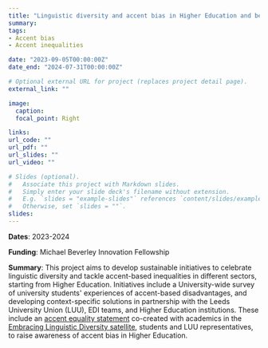 ```yaml
---
title: "Linguistic diversity and accent bias in Higher Education and beyond."
summary: 
tags:
- Accent bias
- Accent inequalities

date: "2023-09-05T00:00:00Z"
date_end: "2024-07-31T00:00:00Z"

# Optional external URL for project (replaces project detail page).
external_link: ""

image: 
  caption:
  focal_point: Right

links:
url_code: ""
url_pdf: ""
url_slides: ""
url_video: ""

# Slides (optional).
#   Associate this project with Markdown slides.
#   Simply enter your slide deck's filename without extension.
#   E.g. `slides = "example-slides"` references `content/slides/example-slides.md`.
#   Otherwise, set `slides = ""`.
slides: 
---
```

**Dates**: 2023-2024

**Funding**: Michael Beverley Innovation Fellowship

**Summary**: This project aims to develop sustainable initiatives to celebrate linguistic diversity and tackle accent-based inequalities in different sectors, starting from Higher Education. Initiatives include a University-wide survey of university students' experiences of accent-based disadvantages, and developing context-specific solutions in partnership with the Leeds University Union (LUU), EDI teams, and Higher Education institutions. These include an <a href="https://eprints.whiterose.ac.uk/217331/1/AccentEqualityStatement_July2024.pdf" target="_blank">accent equality statement</a> co-created with academics in the <a href="https://www.latl.leeds.ac.uk/research-satellites/embracing-linguistic-diversity/" target="_blank">Embracing Linguistic Diversity satellite</a>, students and LUU representatives, to raise awareness of accent bias in Higher Education. 
